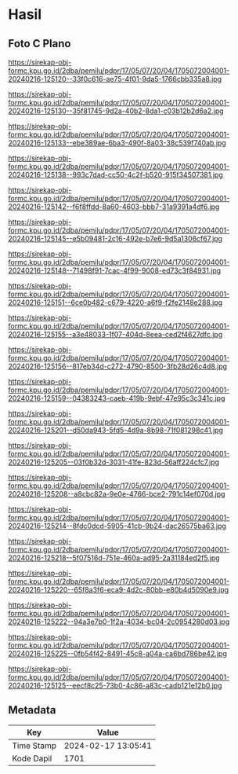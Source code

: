# Hasil

## Foto C Plano

https://sirekap-obj-formc.kpu.go.id/2dba/pemilu/pdpr/17/05/07/20/04/1705072004001-20240216-125120--33f0c616-ae75-4f01-9da5-1766cbb335a8.jpg

https://sirekap-obj-formc.kpu.go.id/2dba/pemilu/pdpr/17/05/07/20/04/1705072004001-20240216-125130--35f81745-9d2a-40b2-8da1-c03b12b2d6a2.jpg

https://sirekap-obj-formc.kpu.go.id/2dba/pemilu/pdpr/17/05/07/20/04/1705072004001-20240216-125133--ebe389ae-6ba3-490f-8a03-38c539f740ab.jpg

https://sirekap-obj-formc.kpu.go.id/2dba/pemilu/pdpr/17/05/07/20/04/1705072004001-20240216-125138--993c7dad-cc50-4c2f-b520-915f34507381.jpg

https://sirekap-obj-formc.kpu.go.id/2dba/pemilu/pdpr/17/05/07/20/04/1705072004001-20240216-125142--f6f8ffdd-8a60-4603-bbb7-31a9391a4df6.jpg

https://sirekap-obj-formc.kpu.go.id/2dba/pemilu/pdpr/17/05/07/20/04/1705072004001-20240216-125145--e5b09481-2c16-492e-b7e6-9d5a1306cf67.jpg

https://sirekap-obj-formc.kpu.go.id/2dba/pemilu/pdpr/17/05/07/20/04/1705072004001-20240216-125148--71498f91-7cac-4f99-9008-ed73c3f84931.jpg

https://sirekap-obj-formc.kpu.go.id/2dba/pemilu/pdpr/17/05/07/20/04/1705072004001-20240216-125151--6ce0b482-c679-4220-a6f9-f2fe2148e288.jpg

https://sirekap-obj-formc.kpu.go.id/2dba/pemilu/pdpr/17/05/07/20/04/1705072004001-20240216-125155--a3e48033-1f07-404d-8eea-ced2f4627dfc.jpg

https://sirekap-obj-formc.kpu.go.id/2dba/pemilu/pdpr/17/05/07/20/04/1705072004001-20240216-125156--817eb34d-c272-4790-8500-3fb28d26c4d8.jpg

https://sirekap-obj-formc.kpu.go.id/2dba/pemilu/pdpr/17/05/07/20/04/1705072004001-20240216-125159--04383243-caeb-419b-9ebf-47e95c3c341c.jpg

https://sirekap-obj-formc.kpu.go.id/2dba/pemilu/pdpr/17/05/07/20/04/1705072004001-20240216-125201--d50da943-5fd5-4d9a-8b98-71f081298c41.jpg

https://sirekap-obj-formc.kpu.go.id/2dba/pemilu/pdpr/17/05/07/20/04/1705072004001-20240216-125205--03f0b32d-3031-41fe-823d-56aff224cfc7.jpg

https://sirekap-obj-formc.kpu.go.id/2dba/pemilu/pdpr/17/05/07/20/04/1705072004001-20240216-125208--a8cbc82a-9e0e-4766-bce2-791c14ef070d.jpg

https://sirekap-obj-formc.kpu.go.id/2dba/pemilu/pdpr/17/05/07/20/04/1705072004001-20240216-125214--8fdc0dcd-5905-41cb-9b24-dac26575ba63.jpg

https://sirekap-obj-formc.kpu.go.id/2dba/pemilu/pdpr/17/05/07/20/04/1705072004001-20240216-125218--5f07516d-751e-460a-ad95-2a31184ed2f5.jpg

https://sirekap-obj-formc.kpu.go.id/2dba/pemilu/pdpr/17/05/07/20/04/1705072004001-20240216-125220--65f8a3f6-eca9-4d2c-80bb-e80b4d5090e9.jpg

https://sirekap-obj-formc.kpu.go.id/2dba/pemilu/pdpr/17/05/07/20/04/1705072004001-20240216-125222--94a3e7b0-1f2a-4034-bc04-2c0954280d03.jpg

https://sirekap-obj-formc.kpu.go.id/2dba/pemilu/pdpr/17/05/07/20/04/1705072004001-20240216-125225--0fb54f42-8491-45c8-a04a-ca6bd786be42.jpg

https://sirekap-obj-formc.kpu.go.id/2dba/pemilu/pdpr/17/05/07/20/04/1705072004001-20240216-125125--eecf8c25-73b0-4c86-a83c-cadb121e12b0.jpg


## Metadata

| Key        | Value               |
| ---------- | ------------------- |
| Time Stamp | 2024-02-17 13:05:41 |
| Kode Dapil | 1701                |




